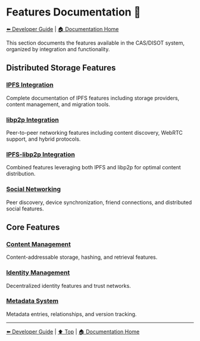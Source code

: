 # Features Documentation 🚀

[⬅️ Developer Guide](../) | [🏠 Documentation Home](../../)

This section documents the features available in the CAS/DISOT system, organized by integration and functionality.

## Distributed Storage Features

### [IPFS Integration](./ipfs-integration.md)
Complete documentation of IPFS features including storage providers, content management, and migration tools.

### [libp2p Integration](./libp2p-integration.md)
Peer-to-peer networking features including content discovery, WebRTC support, and hybrid protocols.

### [IPFS-libp2p Integration](./ipfs-libp2p-integration.md)
Combined features leveraging both IPFS and libp2p for optimal content distribution.

### [Social Networking](./social-networking.md)
Peer discovery, device synchronization, friend connections, and distributed social features.

## Core Features

### [Content Management](./content-management.md)
Content-addressable storage, hashing, and retrieval features.

### [Identity Management](./identity-management.md)
Decentralized identity features and trust networks.

### [Metadata System](./metadata-system.md)
Metadata entries, relationships, and version tracking.

---

[⬅️ Developer Guide](../) | [⬆️ Top](#features-documentation-) | [🏠 Documentation Home](../../)